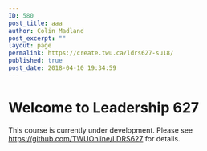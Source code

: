 ```yaml
---
ID: 580
post_title: aaa
author: Colin Madland
post_excerpt: ""
layout: page
permalink: https://create.twu.ca/ldrs627-su18/
published: true
post_date: 2018-04-10 19:34:59
---
```

<!--themify_builder_static--><h1>Welcome to Leadership 627<br/></h1>
 This course is currently under development. Please see https://github.com/TWUOnline/LDRS627 for details.<!--/themify_builder_static-->